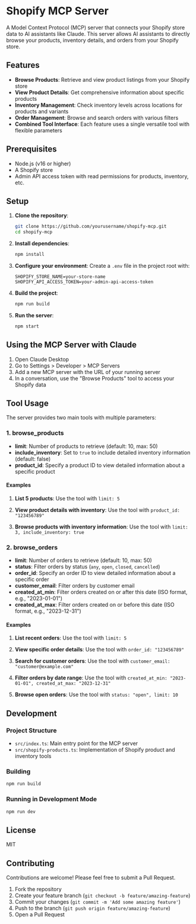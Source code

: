 # Shopify MCP Server

A Model Context Protocol (MCP) server that connects your Shopify store data to AI assistants like Claude. This server allows AI assistants to directly browse your products, inventory details, and orders from your Shopify store.

## Features

- **Browse Products**: Retrieve and view product listings from your Shopify store
- **View Product Details**: Get comprehensive information about specific products
- **Inventory Management**: Check inventory levels across locations for products and variants
- **Order Management**: Browse and search orders with various filters
- **Combined Tool Interface**: Each feature uses a single versatile tool with flexible parameters

## Prerequisites

- Node.js (v16 or higher)
- A Shopify store
- Admin API access token with read permissions for products, inventory, etc.

## Setup

1. **Clone the repository**:
   ```bash
   git clone https://github.com/yourusername/shopify-mcp.git
   cd shopify-mcp
   ```

2. **Install dependencies**:
   ```bash
   npm install
   ```

3. **Configure your environment**:
   Create a `.env` file in the project root with:
   ```
   SHOPIFY_STORE_NAME=your-store-name
   SHOPIFY_API_ACCESS_TOKEN=your-admin-api-access-token
   ```

4. **Build the project**:
   ```bash
   npm run build
   ```

5. **Run the server**:
   ```bash
   npm start
   ```

## Using the MCP Server with Claude

1. Open Claude Desktop
2. Go to Settings > Developer > MCP Servers
3. Add a new MCP server with the URL of your running server
4. In a conversation, use the "Browse Products" tool to access your Shopify data

## Tool Usage

The server provides two main tools with multiple parameters:

### 1. browse_products

- **limit**: Number of products to retrieve (default: 10, max: 50)
- **include_inventory**: Set to `true` to include detailed inventory information (default: false)
- **product_id**: Specify a product ID to view detailed information about a specific product

#### Examples

1. **List 5 products**:
   Use the tool with `limit: 5`

2. **View product details with inventory**:
   Use the tool with `product_id: "123456789"`

3. **Browse products with inventory information**:
   Use the tool with `limit: 3, include_inventory: true`

### 2. browse_orders

- **limit**: Number of orders to retrieve (default: 10, max: 50)
- **status**: Filter orders by status (`any`, `open`, `closed`, `cancelled`)
- **order_id**: Specify an order ID to view detailed information about a specific order
- **customer_email**: Filter orders by customer email
- **created_at_min**: Filter orders created on or after this date (ISO format, e.g., "2023-01-01")
- **created_at_max**: Filter orders created on or before this date (ISO format, e.g., "2023-12-31")

#### Examples

1. **List recent orders**:
   Use the tool with `limit: 5`

2. **View specific order details**:
   Use the tool with `order_id: "123456789"`

3. **Search for customer orders**:
   Use the tool with `customer_email: "customer@example.com"`

4. **Filter orders by date range**:
   Use the tool with `created_at_min: "2023-01-01", created_at_max: "2023-12-31"`

5. **Browse open orders**:
   Use the tool with `status: "open", limit: 10`

## Development

### Project Structure

- `src/index.ts`: Main entry point for the MCP server
- `src/shopify-products.ts`: Implementation of Shopify product and inventory tools

### Building

```bash
npm run build
```

### Running in Development Mode

```bash
npm run dev
```

## License

MIT

## Contributing

Contributions are welcome! Please feel free to submit a Pull Request.

1. Fork the repository
2. Create your feature branch (`git checkout -b feature/amazing-feature`)
3. Commit your changes (`git commit -m 'Add some amazing feature'`)
4. Push to the branch (`git push origin feature/amazing-feature`)
5. Open a Pull Request 